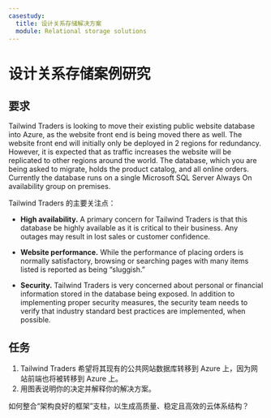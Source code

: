 ```yaml
---
casestudy:
  title: 设计关系存储解决方案
  module: Relational storage solutions
---
```

# <a name="design-relational-storage-case-study"></a>设计关系存储案例研究

## <a name="requirements"></a>要求

Tailwind Traders is looking to move their existing public website database into Azure, as the website front end is being moved there as well.  The website front end will initially only be deployed in 2 regions for redundancy.  However, it is expected that as traffic increases the website will be replicated to other regions around the world. The database, which you are being asked to migrate, holds the product catalog, and all online orders.  Currently the database runs on a single Microsoft SQL Server Always On availability group on premises.

Tailwind Traders 的主要关注点：

-   <bpt id="p1">**</bpt>High availability.<ept id="p1">**</ept>  A primary concern for Tailwind Traders is that this database be highly available as it is critical to their business.  Any outages may result in lost sales or customer confidence.

-   <bpt id="p1">**</bpt>Website performance.<ept id="p1">**</ept>  While the performance of placing orders is normally satisfactory, browsing or searching pages with many items listed is reported as being “sluggish.”

-   <bpt id="p1">**</bpt>Security.<ept id="p1">**</ept>  Tailwind Traders is very concerned about personal or financial information stored in the database being exposed.  In addition to implementing proper security measures, the security team needs to verify that industry standard best practices are implemented, when possible.


## <a name="tasks"></a>任务

1.  Tailwind Traders 希望将其现有的公共网站数据库转移到 Azure 上，因为网站前端也将被转移到 Azure 上。 
2.  用图表说明你的决定并解释你的解决方案。 

如何整合“架构良好的框架”支柱，以生成高质量、稳定且高效的云体系结构？
